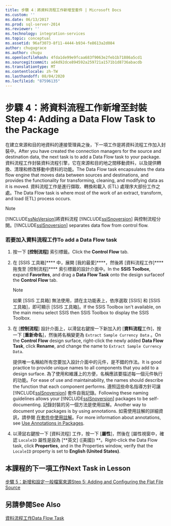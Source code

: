 ```yaml
---
title: 步驟 4：將資料流程工作新增至套件 | Microsoft Docs
ms.custom: ''
ms.date: 06/13/2017
ms.prod: sql-server-2014
ms.reviewer: ''
ms.technology: integration-services
ms.topic: conceptual
ms.assetid: 96af3073-8f11-4444-b934-fe8613a2d084
author: chugugrace
ms.author: chugu
ms.openlocfilehash: 4fda1de99e9fcaa683f9063e2feb1b71886a5cd1
ms.sourcegitcommit: ad4d92dce894592a259721a1571b1d8736abacdb
ms.translationtype: MT
ms.contentlocale: zh-TW
ms.lasthandoff: 08/04/2020
ms.locfileid: "87596135"
---
```

# <a name="step-4-adding-a-data-flow-task-to-the-package"></a><span data-ttu-id="fb729-102">步驟 4：將資料流程工作新增至封裝</span><span class="sxs-lookup"><span data-stu-id="fb729-102">Step 4: Adding a Data Flow Task to the Package</span></span>
  <span data-ttu-id="fb729-103">在建立來源和目的地資料的連接管理員之後，下一項工作是將資料流程工作加入封裝中。</span><span class="sxs-lookup"><span data-stu-id="fb729-103">After you have created the connection managers for the source and destination data, the next task is to add a Data Flow task to your package.</span></span> <span data-ttu-id="fb729-104">資料流程工作封裝資料流程引擎，它在來源和目的地之間移動資料，以及提供轉換、清理和修改移動中資料的功能。</span><span class="sxs-lookup"><span data-stu-id="fb729-104">The Data Flow task encapsulates the data flow engine that moves data between sources and destinations, and provides the functionality for transforming, cleaning, and modifying data as it is moved.</span></span> <span data-ttu-id="fb729-105">資料流程工作是進行擷取、轉換和載入 (ETL) 處理序大部份工作之處。</span><span class="sxs-lookup"><span data-stu-id="fb729-105">The Data Flow task is where most of the work of an extract, transform, and load (ETL) process occurs.</span></span>  
  
> [!NOTE]  
>  [!INCLUDE[ssNoVersion](../includes/ssnoversion-md.md)]<span data-ttu-id="fb729-106">將資料流程 [!INCLUDE[ssISnoversion](../includes/ssisnoversion-md.md)] 與控制流程分開。</span><span class="sxs-lookup"><span data-stu-id="fb729-106">[!INCLUDE[ssISnoversion](../includes/ssisnoversion-md.md)] separates data flow from control flow.</span></span>  
  
### <a name="to-add-a-data-flow-task"></a><span data-ttu-id="fb729-107">若要加入資料流程工作</span><span class="sxs-lookup"><span data-stu-id="fb729-107">To add a Data Flow task</span></span>  
  
1.  <span data-ttu-id="fb729-108">按一下 **[控制流程]** 索引標籤。</span><span class="sxs-lookup"><span data-stu-id="fb729-108">Click the **Control Flow** tab.</span></span>  
  
2.  <span data-ttu-id="fb729-109">在 [SSIS 工具箱]\*\*\*\* 中，展開 [我的最愛]\*\*\*\*，然後將 [資料流程工作]\*\*\*\* 拖曳至 [控制流程]\*\*\*\* 索引標籤的設計介面中。</span><span class="sxs-lookup"><span data-stu-id="fb729-109">In the **SSIS Toolbox**, expand **Favorites**, and drag a **Data Flow Task** onto the design surfaceof the **Control Flow** tab.</span></span>  
  
    > [!NOTE]  
    >  <span data-ttu-id="fb729-110">如果 [SSIS 工具箱] 無法使用，請在主功能表上，依序選取 [SSIS] 和 [SSIS 工具箱]，即可顯示 [SSIS 工具箱]。</span><span class="sxs-lookup"><span data-stu-id="fb729-110">If the SSIS Toolbox isn't available, on the main menu select SSIS then SSIS Toolbox to display the SSIS Toolbox.</span></span>  
  
3.  <span data-ttu-id="fb729-111">在 [**控制流程**] 設計介面上，以滑鼠右鍵按一下新加入的 [**資料流程**工作]，按一下 [**重新命名**]，然後將名稱變更為 `Extract Sample Currency Data` 。</span><span class="sxs-lookup"><span data-stu-id="fb729-111">On the **Control Flow** design surface, right-click the newly added **Data Flow Task**, click **Rename**, and change the name to `Extract Sample Currency Data`.</span></span>  
  
     <span data-ttu-id="fb729-112">提供唯一名稱給所有您要加入設計介面中的元件，是不錯的作法。</span><span class="sxs-lookup"><span data-stu-id="fb729-112">It is good practice to provide unique names to all components that you add to a design surface.</span></span> <span data-ttu-id="fb729-113">為了使用和維護上的方便，名稱應該要描述每一個元件執行的功能。</span><span class="sxs-lookup"><span data-stu-id="fb729-113">For ease of use and maintainability, the names should describe the function that each component performs.</span></span> <span data-ttu-id="fb729-114">遵照這些命名指導方針可讓 [!INCLUDE[ssISnoversion](../includes/ssisnoversion-md.md)] 套件自我記錄。</span><span class="sxs-lookup"><span data-stu-id="fb729-114">Following these naming guidelines allows your [!INCLUDE[ssISnoversion](../includes/ssisnoversion-md.md)] packages to be self-documenting.</span></span> <span data-ttu-id="fb729-115">記錄封裝的另一個方法是使用註解。</span><span class="sxs-lookup"><span data-stu-id="fb729-115">Another way to document your packages is by using annotations.</span></span> <span data-ttu-id="fb729-116">如需使用註解的詳細資訊，請參閱 [在套件中使用註解](use-annotations-in-packages.md)。</span><span class="sxs-lookup"><span data-stu-id="fb729-116">For more information about annotations, see [Use Annotations in Packages](use-annotations-in-packages.md).</span></span>  
  
4.  <span data-ttu-id="fb729-117">以滑鼠右鍵按一下 [資料流程] 工作，按一下 [**屬性**]，然後在 [屬性視窗中，確認 `LocaleID` 屬性是設為 [\*\*英文] ([美國]) \*\*。</span><span class="sxs-lookup"><span data-stu-id="fb729-117">Right-click the Data Flow task, click **Properties**, and in the Properties window, verify that the `LocaleID` property is set to **English (United States)**.</span></span>  
  
## <a name="next-task-in-lesson"></a><span data-ttu-id="fb729-118">本課程的下一項工作</span><span class="sxs-lookup"><span data-stu-id="fb729-118">Next Task in Lesson</span></span>  
 [<span data-ttu-id="fb729-119">步驟 5：新增和設定一般檔案來源</span><span class="sxs-lookup"><span data-stu-id="fb729-119">Step 5: Adding and Configuring the Flat File Source</span></span>](lesson-1-5-adding-and-configuring-the-flat-file-source.md)  
  
## <a name="see-also"></a><span data-ttu-id="fb729-120">另請參閱</span><span class="sxs-lookup"><span data-stu-id="fb729-120">See Also</span></span>  
 [<span data-ttu-id="fb729-121">資料流程工作</span><span class="sxs-lookup"><span data-stu-id="fb729-121">Data Flow Task</span></span>](control-flow/data-flow-task.md)  
  
  

